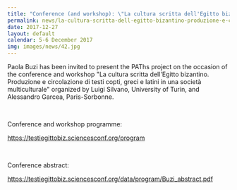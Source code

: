 ```yaml
---
title: "Conference (and workshop): \"La cultura scritta dell'Egitto bizantino. Produzione e circolazione di testi copti, greci e latini in una società multiculturale\" (Turin)"
permalink: news/la-cultura-scritta-dell-egitto-bizantino-produzione-e-circolazione-di-testi-copti-greci-e-latini
date: 2017-12-27
layout: default
calendar: 5-6 December 2017
img: images/news/42.jpg
---
```


Paola Buzi has been invited to present the PAThs project on the occasion of the conference and workshop "La cultura scritta dell'Egitto bizantino. Produzione e circolazione di testi copti, greci e latini in una società multiculturale" organized by Luigi Silvano, University of Turin, and Alessandro Garcea, Paris-Sorbonne.

 

Conference and workshop programme:

<a href="https://testiegittobiz.sciencesconf.org/program">https://testiegittobiz.sciencesconf.org/program</a>

 

Conference abstract: 

<a href="https://testiegittobiz.sciencesconf.org/data/program/Buzi_abstract.pdf">https://testiegittobiz.sciencesconf.org/data/program/Buzi_abstract.pdf</a>

 
